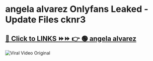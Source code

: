 
 # angela alvarez Onlyfans Leaked - Update Files cknr3

## <h2><a href="https://clipsfans.com/angela_alvarez&ref=git">🔗 Click to LINKS ⏩⏩ 👉 🟢 angela alvarez </a></h2>

<a href="https://clipsfans.com/angela_alvarez&ref=git" rel="nofollow" data-target="animated-image.originalLink"><img src="https://i.ibb.co.com/xMMVF88/686577567.gif" alt="Viral Video Original" style="max-width: 100%; display: inline-block;" data-target="animated-image.originalImage"></a>

